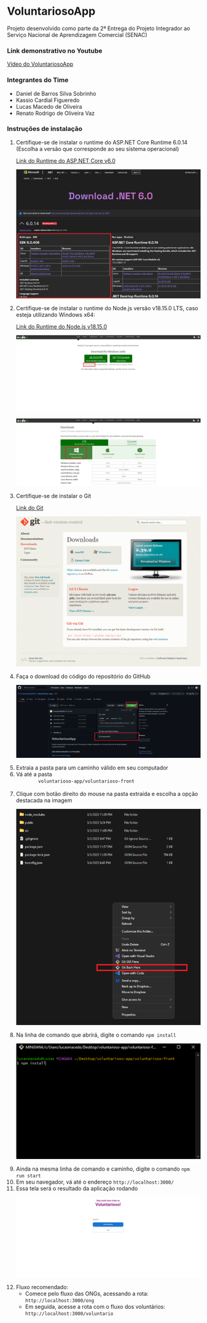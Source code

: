 <h1>VoluntariosoApp</h1>

<p>Projeto desenvolvido como parte da 2ª Entrega do Projeto Integrador ao Serviço Nacional de Aprendizagem Comercial (SENAC)</p>

<h3>Link demonstrativo no Youtube</h3>
<a href="https://youtu.be/E91XPT6lWws">Vídeo do VoluntariosoApp</a>

<h3>Integrantes do Time</h3>

<ul>
	<li>Daniel de Barros Silva Sobrinho</li>
	<li>Kassio Cardial Figueredo</li>
	<li>Lucas Macedo de Oliveira</li>
	<li>Renato Rodrigo de Oliveira Vaz</li>
</ul>

<h3>Instruções de instalação</h3>

<ol>

<li>
	Certifique-se de instalar o runtime do ASP.NET Core Runtime 6.0.14 (Escolha a versão que corresponde ao seu sistema operacional)
	<p>
		<a href="https://dotnet.microsoft.com/en-us/download/dotnet/6.0">Link do Runtime do ASP.NET Core v6.0</a>
	</p>

![Image](instrucoes-images/print1.png)

</li>

<li>Certifique-se de instalar o runtime do Node.js versão v18.15.0 LTS, caso esteja utilizando Windows x64:
	<p>
		<a href="https://nodejs.org/en/">Link do Runtime do Node.js v18.15.0</a>
	</p>

![Image](instrucoes-images/print2.png)

![Image](instrucoes-images/print8.png)

</li>

<li>Certifique-se de instalar o Git
	<p>
		<a href="https://git-scm.com/downloads">Link do Git</a>
	</p>

![Image](instrucoes-images/print3.png)

</li>

<li>
	Faça o download do código do repositório do GitHub

![Image](instrucoes-images/print6.png)

</li>

<li>
	Extraia a pasta para um caminho válido em seu computador
</li>

<li>
	Vá até a pasta
	<code>
		voluntarioso-app/voluntarioso-front
	</code>
</li>

<li>
	Clique com botão direito do mouse na pasta extraída e escolha a opção destacada na imagem

![Image](instrucoes-images/print4.png)

</li>

<li>
	Na linha de comando que abrirá, digite o comando <code>npm install</code>

![Image](instrucoes-images/print5.png)

</li>

<li>
	Ainda na mesma linha de comando e caminho, digite o comando <code>npm run start</code>
</li>

<li>
	Em seu navegador, vá até o endereço <code>http://localhost:3000/</code>
</li>

<li>
	Essa tela será o resultado da aplicação rodando

![Image](instrucoes-images/print7.png)

</li>

<li>
	Fluxo recomendado:
	<ul>
		<li>Comece pelo fluxo das ONGs, acessando a rota: <code>http://localhost:3000/ong</code></li>
		<li>Em seguida, acesse a rota com o fluxo dos voluntários: <code>http://localhost:3000/voluntario</code></li>
	</ul>
</li>

</ol>
